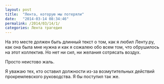 ```yaml
---
layout: post
title:  "Лента, которую мы потеряли"
date:   "2014-03-14 08:34:46"
permalink: /2014/03/14/1/
categories: Лента трагедия
---
```


На это месте должен быть длинный текст о том, как я любил Ленту.ру,
как она была мне нужна и как я сожалею обо всем том, что обрушилось на
этот коллектив. Но нет ни сил, ни желания сотрясать воздух.

Просто неистово жаль.

Я уважаю тех, кто оставил должности из-за возмутительных действий
прокремлевского руководства. Я бы поступил так же.
